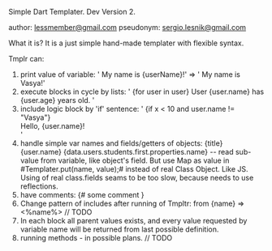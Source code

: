Simple Dart Templater.
Dev Version 2.

author: lessmember@gmail.com
pseudonym: sergio.lesnik@gmail.com

What it is?
It is a just simple hand-made templater with flexible syntax.

Tmplr can:
1. print value of variable: ' My name is {userName}!' => ' My name is Vasya!'
2. execute blocks in cycle by lists: ' {for user in user} User {user.name} has {user.age} years old. '
3. include logic block by 'if' sentence: ' {if x < 10 and user.name != "Vasya"} <div>Hello, {user.name}!</div> '
4. handle simple var names and fields/getters of objects: {title} {user.name} {data.users.students.first.properties.name}
	-- read sub-value from variable, like object's field.
		But use Map as value in #Templater.put(name, value);# instead of real Class Object. Like JS.
		Using of real class.fields seams to be too slow, because needs to use reflections.
5. have comments: {# some comment }
6. Change pattern of includes after running of Tmpltr: from {name} => <%name%> // TODO
7. In each block all parent values exists, and every value requested by variable name will be returned from last possible definition.
8. running methods - in possible plans. // TODO
